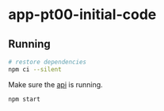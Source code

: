 # app-pt00-initial-code

## Running


```sh
# restore dependencies
npm ci --silent
```

Make sure the [api](./../api/) is running.

```sh
npm start
```